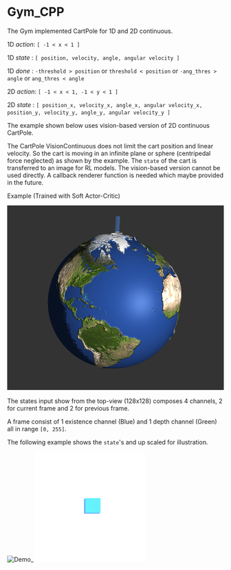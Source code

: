 # Gym_CPP

The Gym implemented CartPole for 1D and 2D continuous.

1D _action_: `[ -1 < x < 1 ]`

1D _state_ : `[ position, velocity, angle, angular velocity ]`

1D _done_ : `-threshold > position` or `threshold < position` or `-ang_thres > angle` or `ang_thres < angle`

2D _action_: `[ -1 < x < 1, -1 < y < 1 ]`

2D _state_ : `[ position_x, velocity_x, angle_x, angular velocity_x, position_y, velocity_y, angle_y, angular velocity_y ]`

The example shown below uses vision-based version of 2D continuous CartPole.

The CartPole VisionContinuous does not limit the cart position and linear velocity. So the cart is moving in an infinite plane or sphere (centripedal force neglected) as shown by the example. The `state` of the cart is transferred to an image for RL models.
The vision-based version cannot be used directly. A callback renderer function is needed which maybe provided in the future.

Example (Trained with Soft Actor-Critic)

![Demo](global.gif) 


The states input show from the top-view (128x128) composes 4 channels, 2 for current frame and 2 for previous frame.

A frame consist of 1 existence channel (Blue) and 1 depth channel (Green) all in range `[0, 255]`. 

The following example shows the `state`'s and up scaled for illustration.

![Demo_](godview.gif) ![State/Features seen by the AI](feature_in.gif)




